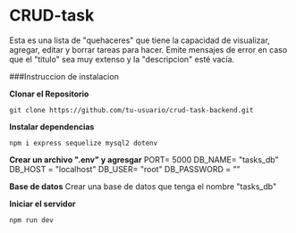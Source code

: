 # CRUD-task

Esta es una lista de "quehaceres" que tiene la capacidad de visualizar, agregar, editar y borrar tareas para hacer.
Emite mensajes de error en caso que el "titulo" sea muy extenso y la "descripcion" esté vacía.

###Instruccion de instalacion

**Clonar el Repositorio**

`git clone https://github.com/tu-usuario/crud-task-backend.git`

**Instalar dependencias**

`npm i express sequelize mysql2 dotenv`

**Crear un archivo ".env" y agresgar**
PORT= 5000
DB_NAME= "tasks_db"
DB_HOST = "localhost"
DB_USER= "root"
DB_PASSWORD = ""

**Base de datos**
Crear una base de datos que tenga el nombre "tasks_db"

**Iniciar el servidor**

`npm run dev`
